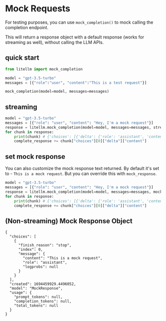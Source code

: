 # Mock Requests

For testing purposes, you can use `mock_completion()` to mock calling the completion endpoint. 

This will return a response object with a default response (works for streaming as well), without calling the LLM APIs. 

## quick start
```python
from litellm import mock_completion 

model = "gpt-3.5-turbo"
messages = [{"role":"user", "content":"This is a test request"}]

mock_completion(model=model, messages=messages)
```

## streaming

```python
model = "gpt-3.5-turbo"
messages = [{"role": "user", "content": "Hey, I'm a mock request"}]
response = litellm.mock_completion(model=model, messages=messages, stream=True)
for chunk in response: 
    print(chunk) # {'choices': [{'delta': {'role': 'assistant', 'content': 'Thi'}, 'finish_reason': None}]}
    complete_response += chunk["choices"][0]["delta"]["content"]
```

## set mock response
You can also customize the mock response text returned. By default it's set to - `This is a mock request`. But you can override this with `mock_response`. 

```python
model = "gpt-3.5-turbo"
messages = [{"role": "user", "content": "Hey, I'm a mock request"}]
response = litellm.mock_completion(model=model, messages=messages, mock_response="My custom mock response", stream=True)
for chunk in response: 
    print(chunk) # {'choices': [{'delta': {'role': 'assistant', 'content': 'My '}, 'finish_reason': None}]}
    complete_response += chunk["choices"][0]["delta"]["content"]
```

## (Non-streaming) Mock Response Object 

```
{
  "choices": [
    {
      "finish_reason": "stop",
      "index": 0,
      "message": {
        "content": "This is a mock request",
        "role": "assistant",
        "logprobs": null
      }
    }
  ],
  "created": 1694459929.4496052,
  "model": "MockResponse",
  "usage": {
    "prompt_tokens": null,
    "completion_tokens": null,
    "total_tokens": null
  }
}
```
